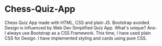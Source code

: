 # Chess-Quiz-App
Chess Quiz App made with HTML, CSS and plain JS. Bootstrap avoided. Design is influenced by Web Dev Simplified Quiz App. 
What's unique?
Ans- I always use Bootstrap as a CSS Framework. This time, I have used plain CSS for Design. I have implemented styling and cards using pure CSS.
